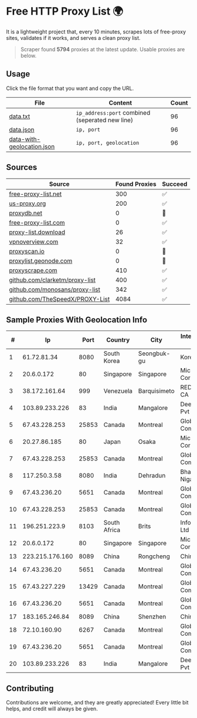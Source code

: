 
# Free HTTP Proxy List 🌍

It is a lightweight project that, every 10 minutes, scrapes lots of free-proxy sites, validates if it works, and serves a clean proxy list.


> Scraper found **5794** proxies at the latest update. Usable proxies are below.

## Usage

Click the file format that you want and copy the URL.


|File|Content|Count|
|----|-------|-----|
|[data.txt](https://raw.githubusercontent.com/themiralay/Proxy-List-World/master/data.txt)|`ip_address:port` combined (seperated new line)|96|
|[data.json](https://raw.githubusercontent.com/themiralay/Proxy-List-World/master/data.json)|`ip, port`|96|
|[data-with-geolocation.json](https://raw.githubusercontent.com/themiralay/Proxy-List-World/master/data-with-geolocation.json)|`ip, port, geolocation`|96|

## Sources

|Source|Found Proxies|Succeed|
|------|-------------|-------|
|[free-proxy-list.net](https://free-proxy-list.net)|300|✅|
|[us-proxy.org](https://www.us-proxy.org)|200|✅|
|[proxydb.net](http://proxydb.net)|0|🚫|
|[free-proxy-list.com](https://free-proxy-list.com/?page=&port=&type%5B%5D=http&type%5B%5D=https&up_time=0&search=Search)|0|✅|
|[proxy-list.download](https://www.proxy-list.download/HTTP)|26|✅|
|[vpnoverview.com](https://vpnoverview.com/privacy/anonymous-browsing/free-proxy-servers)|32|✅|
|[proxyscan.io](https://www.proxyscan.io)|0|🚫|
|[proxylist.geonode.com](https://proxylist.geonode.com/api/proxy-list?limit=300&page=1&sort_by=lastChecked&sort_type=desc&protocols=http,https)|0|🚫|
|[proxyscrape.com](https://api.proxyscrape.com/v2/?request=displayproxies&protocol=http&timeout=10000&country=all&ssl=all&anonymity=all)|410|✅|
|[github.com/clarketm/proxy-list](https://raw.githubusercontent.com/clarketm/proxy-list/master/proxy-list-raw.txt)|400|✅|
|[github.com/monosans/proxy-list](https://raw.githubusercontent.com/monosans/proxy-list/main/proxies/http.txt)|342|✅|
|[github.com/TheSpeedX/PROXY-List](https://raw.githubusercontent.com/TheSpeedX/PROXY-List/master/http.txt)|4084|✅|


## Sample Proxies With Geolocation Info

|#|Ip|Port|Country|City|Internet Service Provider|
|-|--|----|-------|----|-------------------------|
|1|61.72.81.34|8080|South Korea|Seongbuk-gu|Korea Telecom|
|2|20.6.0.172|80|Singapore|Singapore|Microsoft Corporation|
|3|38.172.161.64|999|Venezuela|Barquisimeto|RED SERVITEL, CA|
|4|103.89.233.226|83|India|Mangalore|Deenet Services Pvt Ltd|
|5|67.43.228.253|25853|Canada|Montreal|GloboTech Communications|
|6|20.27.86.185|80|Japan|Osaka|Microsoft Corporation|
|7|67.43.228.253|25853|Canada|Montreal|GloboTech Communications|
|8|117.250.3.58|8080|India|Dehradun|Bharat Sanchar Nigam Ltd|
|9|67.43.236.20|5651|Canada|Montreal|GloboTech Communications|
|10|67.43.228.253|25853|Canada|Montreal|GloboTech Communications|
|11|196.251.223.9|8103|South Africa|Brits|Info-Gro (PTY) Ltd|
|12|20.6.0.172|80|Singapore|Singapore|Microsoft Corporation|
|13|223.215.176.160|8089|China|Rongcheng|Chinanet|
|14|67.43.236.20|5651|Canada|Montreal|GloboTech Communications|
|15|67.43.227.229|13429|Canada|Montreal|GloboTech Communications|
|16|67.43.236.20|5651|Canada|Montreal|GloboTech Communications|
|17|183.165.246.84|8089|China|Shenzhen|Chinanet|
|18|72.10.160.90|6267|Canada|Montreal|GloboTech Communications|
|19|67.43.236.20|5651|Canada|Montreal|GloboTech Communications|
|20|103.89.233.226|83|India|Mangalore|Deenet Services Pvt Ltd|



## Contributing

Contributions are welcome, and they are greatly appreciated! Every
little bit helps, and credit will always be given.

